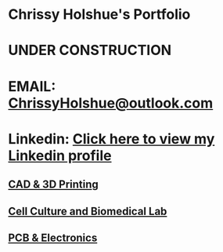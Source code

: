 <link rel="stylesheet" type="text/css" href="bootstrap.css" media="screen"/>

# Chrissy Holshue's Portfolio
# UNDER CONSTRUCTION

# EMAIL: <a href="mailto:ChrissyHolshue@outlook.com">ChrissyHolshue@outlook.com<a/>

# Linkedin: <a href="https://www.linkedin.com/in/christina-holshue" target="_blank" title="View my Linkedin page"> Click here to view my Linkedin profile</a>

## <a href="3DPrinting.html" title="CAD & 3D Printing Projects"> CAD & 3D Printing</a>

## <a href="BioLab.html" title="Cell Culture & Biomedical Lab Experience"> Cell Culture and Biomedical Lab</a>

## <a href="Electronics.html" title="PCB & Electronics Experience"> PCB & Electronics</a>

